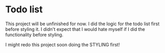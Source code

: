# Todo list

This project will be unfinished for now.
I did the logic for the todo list first before styling it.
I didn't expect that I would hate myself if I did the functionality before styling. 

I might redo this project soon doing the STYLING first!